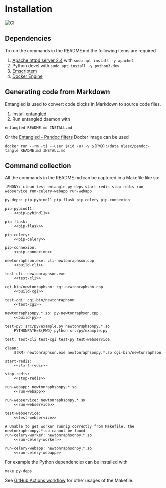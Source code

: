 # Installation

![CI](https://github.com/NLESC-JCER/cpp2wasm/workflows/CI/badge.svg)

## Dependencies

To run the commands in the README.md the following items are required

1. [Apache httpd server 2.4](http://httpd.apache.org/) with `sudo apt install -y apache2`
1. Python devel with `sudo apt install -y python3-dev`
1. [Emscriptem](https://emscripten.org/docs/getting_started/downloads.html)
1. [Docker Engine](https://docs.docker.com/install/)

## Generating code from Markdown

Entangled is used to convert code blocks in Markdown to source code files.

1. Install [entangled](https://github.com/entangled/entangled)
2. Run entangled daemon with

```shell
entangled README.md INSTALL.md
```

Or the [Entangled - Pandoc filters](https://github.com/entangled/filters) Docker image can be used

```shell
docker run --rm -ti --user $(id -u) -v ${PWD}:/data nlesc/pandoc-tangle README.md INSTALL.md
```

## Command collection

All the commands in the README.md can be captured in a Makefile like so:

```{.makefile file=Makefile}
.PHONY: clean test entangle py-deps start-redis stop-redis run-webservice run-celery-webapp run-webapp

py-deps: pip-pybind11 pip-flask pip-celery pip-connexion

pip-pybind11:
	<<pip-pybind11>>

pip-flask:
	<<pip-flask>>

pip-celery:
	<<pip-celery>>

pip-connexion:
	<<pip-connexion>>

newtonraphson.exe: cli-newtonraphson.cpp
	<<build-cli>>

test-cli: newtonraphson.exe
	<<test-cli>>

cgi-bin/newtonraphson: cgi-newtonraphson.cpp
	<<build-cgi>>

test-cgi: cgi-bin/newtonraphson
	<<test-cgi>>

newtonraphsonpy.*.so: py-newtonraphson.cpp
	<<build-py>>

test-py: src/py/example.py newtonraphsonpy.*.so
	PYTHONPATH=${PWD} python src/py/example.py

test: test-cli test-cgi test-py test-webservice

clean:
	$(RM) newtonraphson.exe newtonraphsonpy.*.so cgi-bin/newtonraphson

start-redis:
	<<start-redis>>

stop-redis:
	<<stop-redis>>

run-webapp: newtonraphsonpy.*.so
	<<run-webapp>>

run-webservice: newtonraphsonpy.*.so
	<<run-webservice>>

test-webservice:
	<<test-webservice>>

# Unable to get worker runnig correctly from Makefile, the newtonraphsonpy.*.so cannot be found
run-celery-worker: newtonraphsonpy.*.so
	<<run-celery-worker>>

run-celery-webapp: newtonraphsonpy.*.so
	<<run-celery-webapp>>
```

For example the Python dependencies can be installed with

```shell
make py-deps
```

See [GitHub Actions workflow](.github/workflows/main.yml) for other usages of the Makefile.
